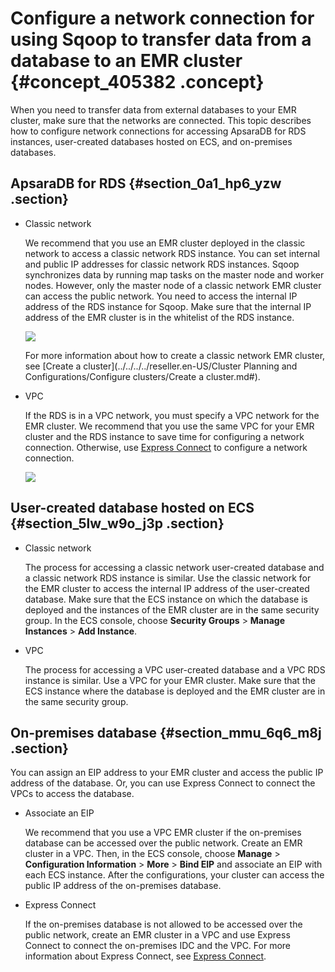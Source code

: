 # Configure a network connection for using Sqoop to transfer data from a database to an EMR cluster {#concept_405382 .concept}

When you need to transfer data from external databases to your EMR cluster, make sure that the networks are connected. This topic describes how to configure network connections for accessing ApsaraDB for RDS instances, user-created databases hosted on ECS, and on-premises databases.

## ApsaraDB for RDS {#section_0a1_hp6_yzw .section}

-   Classic network

    We recommend that you use an EMR cluster deployed in the classic network to access a classic network RDS instance. You can set internal and public IP addresses for classic network RDS instances. Sqoop synchronizes data by running map tasks on the master node and worker nodes. However, only the master node of a classic network EMR cluster can access the public network. You need to access the internal IP address of the RDS instance for Sqoop. Make sure that the internal IP address of the EMR cluster is in the whitelist of the RDS instance.

    ![](http://static-aliyun-doc.oss-cn-hangzhou.aliyuncs.com/assets/img/328059/156022366848260_en-US.png)

    For more information about how to create a classic network EMR cluster, see [Create a cluster](../../../../reseller.en-US/Cluster Planning and Configurations/Configure clusters/Create a cluster.md#).

-   VPC

    If the RDS is in a VPC network, you must specify a VPC network for the EMR cluster. We recommend that you use the same VPC for your EMR cluster and the RDS instance to save time for configuring a network connection. Otherwise, use [Express Connect](https://help.aliyun.com/product/27782.html) to configure a network connection.

    ![](http://static-aliyun-doc.oss-cn-hangzhou.aliyuncs.com/assets/img/328059/156022366848269_en-US.png)


## User-created database hosted on ECS {#section_5lw_w9o_j3p .section}

-   Classic network

    The process for accessing a classic network user-created database and a classic network RDS instance is similar. Use the classic network for the EMR cluster to access the internal IP address of the user-created database. Make sure that the ECS instance on which the database is deployed and the instances of the EMR cluster are in the same security group. In the ECS console, choose **Security Groups** \> **Manage Instances** \> **Add Instance**.

-   VPC

    The process for accessing a VPC user-created database and a VPC RDS instance is similar. Use a VPC for your EMR cluster. Make sure that the ECS instance where the database is deployed and the EMR cluster are in the same security group.


## On-premises database {#section_mmu_6q6_m8j .section}

You can assign an EIP address to your EMR cluster and access the public IP address of the database. Or, you can use Express Connect to connect the VPCs to access the database.

-   Associate an EIP

    We recommend that you use a VPC EMR cluster if the on-premises database can be accessed over the public network. Create an EMR cluster in a VPC. Then, in the ECS console, choose **Manage** \> **Configuration Information** \> **More** \> **Bind EIP** and associate an EIP with each ECS instance. After the configurations, your cluster can access the public IP address of the on-premises database.

-   Express Connect

    If the on-premises database is not allowed to be accessed over the public network, create an EMR cluster in a VPC and use Express Connect to connect the on-premises IDC and the VPC. For more information about Express Connect, see [Express Connect](https://help.aliyun.com/product/27782.html).


